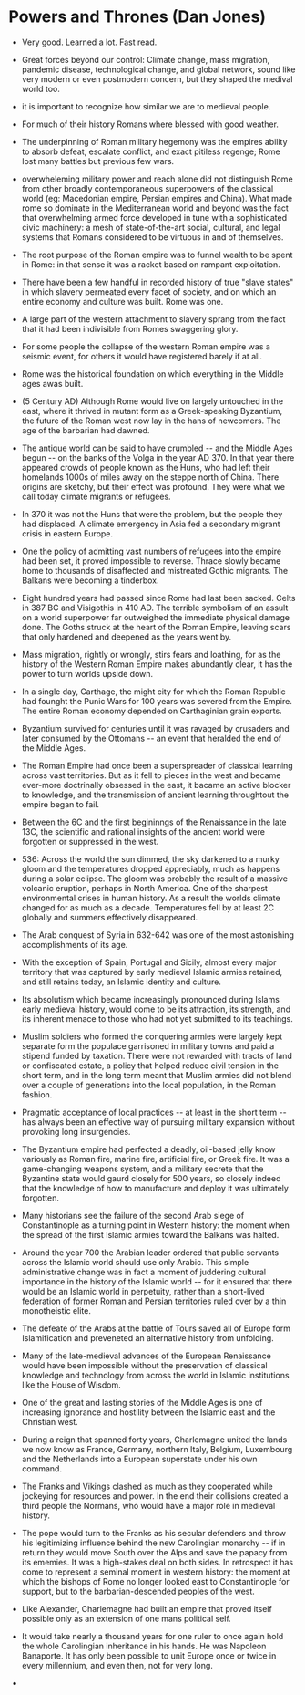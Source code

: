 # Powers and Thrones (Dan Jones)

- Very good. Learned a lot. Fast read.

- Great forces beyond our control: Climate change, mass migration, pandemic disease, technological change, and global network, sound like very modern or even postmodern concern, but they shaped the medival world too.

- it is important to recognize how similar we are to medieval people.

- For much of their history Romans where blessed with good weather.

- The underpinning of Roman military hegemony was the empires ability to absorb defeat, escalate conflict, and exact pitiless regenge; Rome lost many battles but previous few wars.

- overwheleming military power and reach alone did not distinguish Rome from other broadly contemporaneous superpowers of the classical world (eg: Macedonian empire, Persian empires and China). What made rome so dominate in the Mediterranean world and beyond was the fact that overwhelming armed force developed in tune with a sophisticated civic machinery: a mesh of state-of-the-art social, cultural, and legal systems that Romans considered to be virtuous in and of themselves.

- The root purpose of the Roman empire was to funnel wealth to be spent in Rome: in that sense it was a racket based on rampant exploitation.

- There have been a few handful in recorded history of true "slave states" in which slavery permeated every facet of society, and on which an entire economy and culture was built. Rome was one.

- A large part of the western attachment to slavery sprang from the fact that it had been indivisible from Romes swaggering glory.

- For some people the collapse of the western Roman empire was a seismic event, for others it would have registered barely if at all.

- Rome was the historical foundation on which everything in the Middle ages awas built.

- (5 Century AD) Although Rome would live on largely untouched in the east, where it thrived in mutant form as a Greek-speaking Byzantium, the future of the Roman west now lay in the hans of newcomers. The age of the barbarian had dawned.

- The antique world can be said to have crumbled -- and the Middle Ages begun -- on the banks of the Volga in the year AD 370. In that year there appeared crowds of people known as the Huns, who had left their homelands 1000s of miles away on the steppe north of China. There origins are sketchy, but their effect was profound. They were what we call today climate migrants or refugees.

- In 370 it was not the Huns that were the problem, but the people they had displaced. A climate emergency in Asia fed a secondary migrant crisis in eastern Europe.

- One the policy of admitting vast numbers of refugees into the empire had been set, it proved impossible to reverse. Thrace slowly became home to thousands of disaffected and mistreated Gothic migrants. The Balkans were becoming a tinderbox.

- Eight hundred years had passed since Rome had last been sacked. Celts in 387 BC and Visigothis in 410 AD. The terrible symbolism of an assult on a world superpower far outweighed the immediate physical damage done. The Goths struck at the heart of the Roman Empire, leaving scars that only hardened and deepened as the years went by.

- Mass migration, rightly or wrongly, stirs fears and loathing, for as the history of the Western Roman Empire makes abundantly clear, it has the power to turn worlds upside down.

- In a single day, Carthage, the might city for which the Roman Republic had founght the Punic Wars for 100 years was severed from the Empire.  The entire Roman economy depended on Carthaginian grain exports.

- Byzantium survived for centuries until it was ravaged by crusaders and later consumed by the Ottomans -- an event that heralded the end of the Middle Ages.

- The Roman Empire had once been a superspreader of classical learning across vast territories. But as it fell to pieces in the west and became ever-more doctrinally obsessed in the east, it bacame an active blocker to knowledge, and the transmission of ancient learning throughtout the empire began to fail.

- Between the 6C and the first begininngs of the Renaissance in the late 13C, the scientific and rational insights of the ancient world were forgotten or suppressed in the west.

- 536: Across the world the sun dimmed, the sky darkened to a murky gloom and the temperatures dropped appreciably, much as happens during a solar eclipse. The gloom was probably the result of a massive volcanic eruption, perhaps in North America.  One of the sharpest environmental crises in human history. As a result the worlds climate changed for as much as a decade. Temperatures fell by at least 2C globally and summers effectively disappeared.

- The Arab conquest of Syria in 632-642 was one of the most astonishing accomplishments of its age.

- With the exception of Spain, Portugal and Sicily, almost every major territory that was captured by early medieval Islamic armies retained, and still retains today, an Islamic identity and culture.

- Its absolutism which became increasingly pronounced during Islams early medieval history, would come to be its attraction, its strength, and its inherent menace to those who had not yet submitted to its teachings.

- Muslim soldiers who formed the conquering armies were largely kept separate form the populace garrisoned in military towns and paid a stipend funded by taxation. There were not rewarded with tracts of land or confiscated estate, a policy that helped reduce civil tension in the short term, and in the long term meant that Muslim armies did not blend over a couple of generations into the local population, in the Roman fashion.

- Pragmatic acceptance of local practices -- at least in the short term -- has always been an effective way of pursuing military expansion without provoking long insurgencies.

- The Byzantium empire had perfected a deadly, oil-based jelly know variously as Roman fire, marine fire, artificial fire, or Greek fire. It was a game-changing weapons system, and a military secrete that the Byzantine state would gaurd closely for 500 years, so closely indeed that the knowledge of how to manufacture and deploy it was ultimately forgotten.

- Many historians see the failure of the second Arab siege of Constantinople as a turning point in Western history: the moment when the spread of the first Islamic armies toward the Balkans was halted.

- Around the year 700 the Arabian leader ordered that public servants across the Islamic world should use only Arabic. This simple administrative change was in fact a moment of juddering cultural importance in the history of the Islamic world -- for it ensured that there would be an Islamic world in perpetuity, rather than a short-lived federation of former Roman and Persian territories ruled over by a thin monotheistic elite.

- The defeate of the Arabs at the battle of Tours saved all of Europe form Islamification and preveneted an alternative history from unfolding.

- Many of the late-medieval advances of the European Renaissance would have been impossible without the preservation of classical knowledge and technology from across the world in Islamic institutions like the House of Wisdom.

- One of the great and lasting stories of the Middle Ages is one of increasing ignorance and hostility between the Islamic east and the Christian west.

- During a reign that spanned forty years, Charlemagne united the lands we now know as France, Germany, northern Italy, Belgium, Luxembourg and the Netherlands into a European superstate under his own command.

- The Franks and Vikings clashed as much as they cooperated while jockeying for resources and power.  In the end their collisions created a third people the Normans, who would have a major role in medieval history.

- The pope would turn to the Franks as his secular defenders and throw his legitimizing influence behind the new Carolingian monarchy -- if in return they would move South over the Alps and save the papacy from its ememies. It was a high-stakes deal on both sides. In retrospect it has come to represent a seminal moment in western history: the moment at which the bishops of Rome no longer looked east to Constantinople for support, but to the barbarian-descended peoples of the west.

- Like Alexander, Charlemagne had built an empire that proved itself possible only as an extension of one mans political self.

- It would take nearly a thousand years for one ruler to once again hold the whole Carolingian inheritance in his hands. He was Napoleon Banaporte. It has only been possible to unit Europe once or twice in every millennium, and even then, not for very long.

- 
